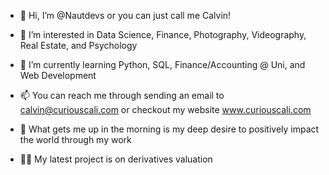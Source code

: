 - 👋 Hi, I’m @Nautdevs or you can just call me Calvin!
- 👀 I’m interested in Data Science, Finance, Photography, Videography, Real Estate, and Psychology
- 🌱 I’m currently learning Python, SQL, Finance/Accounting @ Uni, and Web Development
- 📫 You can reach me through sending an email to calvin@curiouscali.com or checkout my website www.curiouscali.com 
- 🌅 What gets me up in the morning is my deep desire to positively impact the world through my work

- 👨‍💻 My latest project is on derivatives valuation

<!---
Nautdevs/Nautdevs is a ✨ special ✨ repository because its `README.md` (this file) appears on your GitHub profile.
You can click the Preview link to take a look at your changes.
--->
